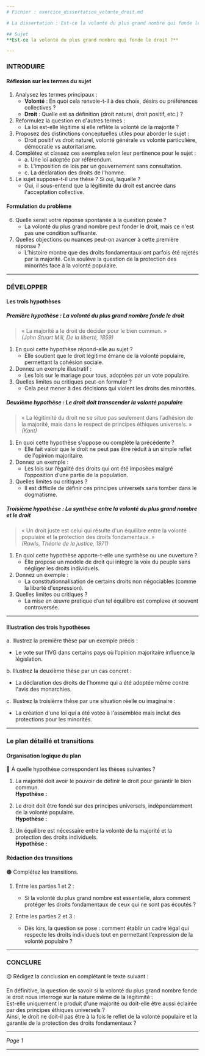 ```yaml
---
# Fichier : exercice_dissertation_volonte_droit.md

# La dissertation : Est-ce la volonté du plus grand nombre qui fonde le droit ?

## Sujet
**Est-ce la volonté du plus grand nombre qui fonde le droit ?**

---
```


### INTRODUIRE

#### Réflexion sur les termes du sujet

1. Analysez les termes principaux : 
   - **Volonté** : En quoi cela renvoie-t-il à des choix, désirs ou préférences collectives ?
   - **Droit** : Quelle est sa définition (droit naturel, droit positif, etc.) ?
2. Reformulez la question en d'autres termes : 
   - La loi est-elle légitime si elle reflète la volonté de la majorité ?
3. Proposez des distinctions conceptuelles utiles pour aborder le sujet :
   - Droit positif vs droit naturel, volonté générale vs volonté particulière, démocratie vs autoritarisme.
4. Complétez et classez ces exemples selon leur pertinence pour le sujet :
   - a. Une loi adoptée par référendum.
   - b. L'imposition de lois par un gouvernement sans consultation.
   - c. La déclaration des droits de l'homme.
5. Le sujet suppose-t-il une thèse ? Si oui, laquelle ? 
   - Oui, il sous-entend que la légitimité du droit est ancrée dans l'acceptation collective.

#### Formulation du problème

6. Quelle serait votre réponse spontanée à la question posée ?
   - La volonté du plus grand nombre peut fonder le droit, mais ce n'est pas une condition suffisante.
7. Quelles objections ou nuances peut-on avancer à cette première réponse ?
   - L’histoire montre que des droits fondamentaux ont parfois été rejetés par la majorité. Cela soulève la question de la protection des minorités face à la volonté populaire.

---

### DÉVELOPPER

#### Les trois hypothèses

##### Première hypothèse : La volonté du plus grand nombre fonde le droit

> « La majorité a le droit de décider pour le bien commun. »  
> *(John Stuart Mill, *De la liberté*, 1859)*

1. En quoi cette hypothèse répond-elle au sujet ?
   - Elle soutient que le droit légitime émane de la volonté populaire, permettant la cohésion sociale.
2. Donnez un exemple illustratif :
   - Les lois sur le mariage pour tous, adoptées par un vote populaire.
3. Quelles limites ou critiques peut-on formuler ?
   - Cela peut mener à des décisions qui violent les droits des minorités.

##### Deuxième hypothèse : Le droit doit transcender la volonté populaire

> « La légitimité du droit ne se situe pas seulement dans l’adhésion de la majorité, mais dans le respect de principes éthiques universels. »  
> *(Kant)*

1. En quoi cette hypothèse s'oppose ou complète la précédente ?
   - Elle fait valoir que le droit ne peut pas être réduit à un simple reflet de l'opinion majoritaire.
2. Donnez un exemple :
   - Les lois sur l’égalité des droits qui ont été imposées malgré l’opposition d’une partie de la population.
3. Quelles limites ou critiques ?
   - Il est difficile de définir ces principes universels sans tomber dans le dogmatisme.

##### Troisième hypothèse : La synthèse entre la volonté du plus grand nombre et le droit

> « Un droit juste est celui qui résulte d'un équilibre entre la volonté populaire et la protection des droits fondamentaux. »  
> *(Rawls, *Théorie de la justice*, 1971)*

1. En quoi cette hypothèse apporte-t-elle une synthèse ou une ouverture ?
   - Elle propose un modèle de droit qui intègre la voix du peuple sans négliger les droits individuels.
2. Donnez un exemple :
   - La constitutionnalisation de certains droits non négociables (comme la liberté d'expression).
3. Quelles limites ou critiques ?
   - La mise en œuvre pratique d’un tel équilibre est complexe et souvent controversée.

---

#### Illustration des trois hypothèses

a. Illustrez la première thèse par un exemple précis :
   - Le vote sur l’IVG dans certains pays où l’opinion majoritaire influence la législation.

b. Illustrez la deuxième thèse par un cas concret :
   - La déclaration des droits de l’homme qui a été adoptée même contre l'avis des monarchies.

c. Illustrez la troisième thèse par une situation réelle ou imaginaire :
   - La création d'une loi qui a été votée à l'assemblée mais inclut des protections pour les minorités.

---

### Le plan détaillé et transitions

#### Organisation logique du plan

🔴 À quelle hypothèse correspondent les thèses suivantes ?

1. La majorité doit avoir le pouvoir de définir le droit pour garantir le bien commun.  
   **Hypothèse :**
   
2. Le droit doit être fondé sur des principes universels, indépendamment de la volonté populaire.  
   **Hypothèse :**

3. Un équilibre est nécessaire entre la volonté de la majorité et la protection des droits individuels.  
   **Hypothèse :**

#### Rédaction des transitions

🟠 Complétez les transitions.

1. Entre les parties 1 et 2 :  
   - Si la volonté du plus grand nombre est essentielle, alors comment protéger les droits fondamentaux de ceux qui ne sont pas écoutés ?

2. Entre les parties 2 et 3 :  
   - Dès lors, la question se pose : comment établir un cadre légal qui respecte les droits individuels tout en permettant l’expression de la volonté populaire ?

---

### CONCLURE

🟡 Rédigez la conclusion en complétant le texte suivant :

En définitive, la question de savoir si la volonté du plus grand nombre fonde le droit nous interroge sur la nature même de la légitimité :  
Est-elle uniquement le produit d'une majorité ou doit-elle être aussi éclairée par des principes éthiques universels ?  
Ainsi, le droit ne doit-il pas être à la fois le reflet de la volonté populaire et la garantie de la protection des droits fondamentaux ? 

---

*Page 1*

---
